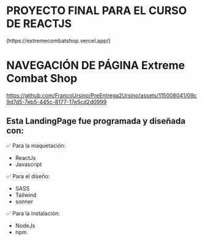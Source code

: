 <h1>PROYECTO FINAL PARA EL CURSO DE REACTJS</h1>
(https://extremecombatshop.vercel.app/)

# NAVEGACIÓN DE PÁGINA Extreme Combat Shop

https://github.com/FrancoUrsino/PreEntrega2Ursino/assets/115008041/09c9d7d5-7eb5-445c-8177-17e5cd2d0999

<h2>Esta LandingPage fue programada y diseñada con:</h2>

✅ Para la maquetación:
- ReactJs
- Javascript

✅ Para el diseño:
- SASS
- Tailwind
- sonner

✅ Para la instalación:
- NodeJs
- npm
